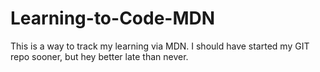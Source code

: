 # Learning-to-Code-MDN
This is a way to track my learning via MDN. I should have started my GIT repo sooner, but hey better late than never.
